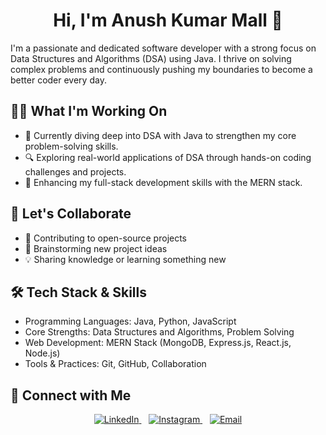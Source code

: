 <h1 align="center">Hi, I'm Anush Kumar Mall 👋</h1>

I'm a passionate and dedicated software developer with a strong focus on Data Structures and Algorithms (DSA) using Java. I thrive on solving complex problems and continuously pushing my boundaries to become a better coder every day.

## 👨‍💻 What I'm Working On
- 🚧 Currently diving deep into DSA with Java to strengthen my core problem-solving skills.
- 🔍 Exploring real-world applications of DSA through hands-on coding challenges and projects.
- 🌱 Enhancing my full-stack development skills with the MERN stack.

## 🤝 Let's Collaborate
- 📂 Contributing to open-source projects
- 🧠 Brainstorming new project ideas
- 💡 Sharing knowledge or learning something new

## 🛠️ Tech Stack & Skills
- Programming Languages: Java, Python, JavaScript
- Core Strengths: Data Structures and Algorithms, Problem Solving
- Web Development: MERN Stack (MongoDB, Express.js, React.js, Node.js)
- Tools & Practices: Git, GitHub, Collaboration

## 🔗 Connect with Me
<p align="center"> <a href="https://www.linkedin.com/in/anush-kumar-mall-433547300?utm_source=share&utm_campaign=share_via&utm_content=profile&utm_medium=android_app"> <img src="https://img.icons8.com/ios-filled/50/0077B5/linkedin.png" alt="LinkedIn" title="LinkedIn"/> </a> &nbsp;&nbsp; <a href="https://www.instagram.com/anushkumar13?igsh=NWc5a3VwbHN3bzZ0"> <img src="https://img.icons8.com/ios-filled/50/833AB4/instagram-new.png" alt="Instagram" title="Instagram"/> </a> &nbsp;&nbsp; <a href="mailto:mallanushkumar@gmail.com"> <img src="https://img.icons8.com/ios-filled/50/EA4335/gmail-new.png" alt="Email" title="Email"/> </a> </p>






